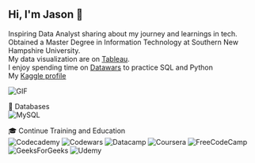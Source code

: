 
## Hi, I'm Jason 👋

Inspiring Data Analyst sharing about my journey and learnings in tech. <br/>
Obtained a Master Degree in Information Technology at Southern New Hampshire University. <br/>
My data visualization are on [Tableau](https://public.tableau.com/app/profile/jason.le1521/vizzes). <br/>
I enjoy spending time on [Datawars](https://profiles.datawars.io/jasonle210) to practice SQL and Python <br/>
My [Kaggle profile](https://www.kaggle.com/jasonle210) 

![GIF](https://github.com/XLuckyPandaX/XLuckyPandaX/assets/92662842/42baaa28-c201-4bd4-98db-7b5f4b1b2791)

💾 Databases <br/>
![MySQL](https://img.shields.io/badge/mysql-4479A1.svg?style=for-the-badge&logo=mysql&logoColor=white)

🎓 Continue Training and Education <br/>
![Codecademy](https://img.shields.io/badge/Codecademy-FFF0E5?style=for-the-badge&logo=codecademy&logoColor=1F243A)
![Codewars](https://img.shields.io/badge/Codewars-B1361E?style=for-the-badge&logo=codewars&logoColor=grey)
![Datacamp](https://img.shields.io/badge/Datacamp-05192D?style=for-the-badge&logo=datacamp&logoColor=03E860)
![Coursera](https://img.shields.io/badge/Coursera-%230056D2.svg?style=for-the-badge&logo=Coursera&logoColor=white)
![FreeCodeCamp](https://img.shields.io/badge/Freecodecamp-%23123.svg?&style=for-the-badge&logo=freecodecamp&logoColor=green)
![GeeksForGeeks](https://img.shields.io/badge/GeeksforGeeks-gray?style=for-the-badge&logo=geeksforgeeks&logoColor=35914c)
![Udemy](https://img.shields.io/badge/Udemy-A435F0?style=for-the-badge&logo=Udemy&logoColor=white)


